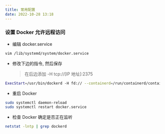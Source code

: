 ```yaml
---
title: 常用配置
date: 2022-10-28 13:18
---
```


### 设置 Docker 允许远程访问

- 编辑 docker.service

```bash
vim /lib/systemd/system/docker.service
```

- 修改下边的指令, 然后保存
  > 在后边添加 -H tcp://[IP 地址]:2375

```bash
ExecStart=/usr/bin/dockerd -H fd:// --containerd=/run/containerd/containerd.sock -H tcp://192.168.1.42:2375
```

- 重启 Docker

```bash
sudo systemctl daemon-reload
sudo systemctl restart docker.service
```

- 检查 Docker 确定是否正在监听

```bash
netstat -lntp | grep dockerd
```
